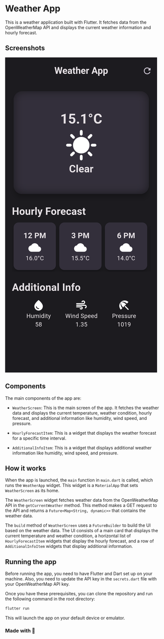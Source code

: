 # Weather App

This is a weather application built with Flutter. It fetches data from the OpenWeatherMap API and displays the current weather information and hourly forecast.

## Screenshots
![App Screenshot](flutter_1.png)


## Components

The main components of the app are:

- `WeatherScreen`: This is the main screen of the app. It fetches the weather data and displays the current temperature, weather condition, hourly forecast, and additional information like humidity, wind speed, and pressure.

- `HourlyForecastItem`: This is a widget that displays the weather forecast for a specific time interval.

- `AdditionalInfoItem`: This is a widget that displays additional weather information like humidity, wind speed, and pressure.

## How it works

When the app is launched, the `main` function in `main.dart` is called, which runs the `WeatherApp` widget. This widget is a `MaterialApp` that sets `WeatherScreen` as its home.

The `WeatherScreen` widget fetches weather data from the OpenWeatherMap API in the `getCurrentWeather` method. This method makes a GET request to the API and returns a `Future<Map<String, dynamic>>` that contains the weather data.

The `build` method of `WeatherScreen` uses a `FutureBuilder` to build the UI based on the weather data. The UI consists of a main card that displays the current temperature and weather condition, a horizontal list of `HourlyForecastItem` widgets that display the hourly forecast, and a row of `AdditionalInfoItem` widgets that display additional information.

## Running the app

Before running the app, you need to have Flutter and Dart set up on your machine. Also, you need to update the API key in the `secrets.dart` file with your OpenWeatherMap API key.

Once you have these prerequisites, you can clone the repository and run the following command in the root directory:

```sh
flutter run
```
This will launch the app on your default device or emulator.

### Made with 💙